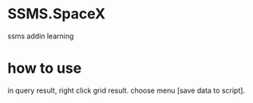# SSMS.SpaceX
ssms addin learning

# how to use
 in query result, right click grid result. choose menu [save data to script].
